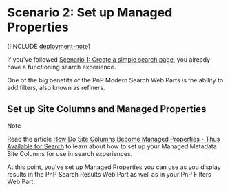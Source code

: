# Scenario 2: Set up Managed Properties

[!INCLUDE [deployment-note](includes/deployment-note.md)]

If you've followed [Scenario 1: Create a simple search page](create-simple-search-page.md), you already have a functioning search experience.

One of the big benefits of the PnP Modern Search Web Parts is the ability to add filters, also known as refiners.

## Set up Site Columns and Managed Properties

> [!NOTE]
> Read the article [How Do Site Columns Become Managed Properties - Thus Available for Search](https://docs.microsoft.com/microsoft-365/community/how-do-site-columns-become-managed-properties-thus-available-for-search) to learn about how to set up your Managed Metadata Site Columns for use in search experiences.

At this point, you've set up Managed Properties you can use as you display results in the PnP Search Results Web Part as well as in your PnP Filters Web Part.
